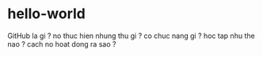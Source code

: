 # hello-world


GitHub la gi ? no thuc hien nhung thu gi ? co chuc nang gi ? hoc tap nhu the nao ? cach no hoat dong ra sao ?



